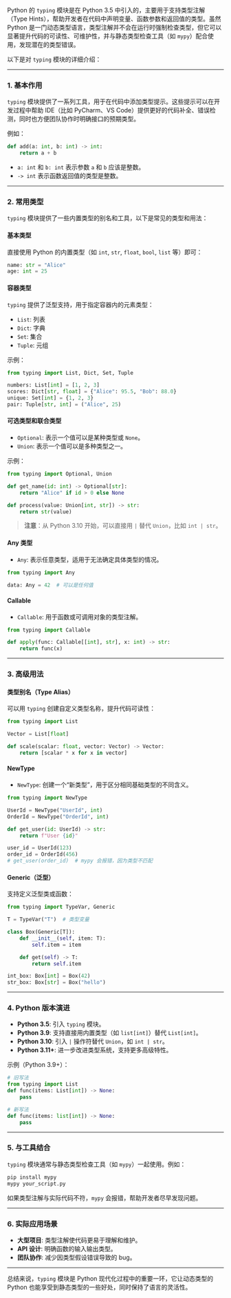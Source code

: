 Python 的 `typing` 模块是在 Python 3.5 中引入的，主要用于支持类型注解（Type Hints），帮助开发者在代码中声明变量、函数参数和返回值的类型。虽然 Python 是一门动态类型语言，类型注解并不会在运行时强制检查类型，但它可以显著提升代码的可读性、可维护性，并与静态类型检查工具（如 `mypy`）配合使用，发现潜在的类型错误。

以下是对 `typing` 模块的详细介绍：

---

### 1. **基本作用**
`typing` 模块提供了一系列工具，用于在代码中添加类型提示。这些提示可以在开发过程中帮助 IDE（比如 PyCharm、VS Code）提供更好的代码补全、错误检测，同时也方便团队协作时明确接口的预期类型。

例如：

```python
def add(a: int, b: int) -> int:
    return a + b
```

+ `a: int` 和 `b: int` 表示参数 `a` 和 `b` 应该是整数。
+ `-> int` 表示函数返回值的类型是整数。

---

### 2. **常用类型**
`typing` 模块提供了一些内置类型的别名和工具，以下是常见的类型和用法：

#### 基本类型
直接使用 Python 的内置类型（如 `int`, `str`, `float`, `bool`, `list` 等）即可：

```python
name: str = "Alice"
age: int = 25
```

#### 容器类型
`typing` 提供了泛型支持，用于指定容器内的元素类型：

+ `List`: 列表
+ `Dict`: 字典
+ `Set`: 集合
+ `Tuple`: 元组

示例：

```python
from typing import List, Dict, Set, Tuple

numbers: List[int] = [1, 2, 3]
scores: Dict[str, float] = {"Alice": 95.5, "Bob": 88.0}
unique: Set[int] = {1, 2, 3}
pair: Tuple[str, int] = ("Alice", 25)
```

#### 可选类型和联合类型
+ `Optional`: 表示一个值可以是某种类型或 `None`。
+ `Union`: 表示一个值可以是多种类型之一。

示例：

```python
from typing import Optional, Union

def get_name(id: int) -> Optional[str]:
    return "Alice" if id > 0 else None

def process(value: Union[int, str]) -> str:
    return str(value)
```

> **注意**：从 Python 3.10 开始，可以直接用 `|` 替代 `Union`，比如 `int | str`。
>

#### Any 类型
+ `Any`: 表示任意类型，适用于无法确定具体类型的情况。

```python
from typing import Any

data: Any = 42  # 可以是任何值
```

#### Callable
+ `Callable`: 用于函数或可调用对象的类型注解。

```python
from typing import Callable

def apply(func: Callable[[int], str], x: int) -> str:
    return func(x)
```

---

### 3. **高级用法**
#### 类型别名（Type Alias）
可以用 `typing` 创建自定义类型名称，提升代码可读性：

```python
from typing import List

Vector = List[float]

def scale(scalar: float, vector: Vector) -> Vector:
    return [scalar * x for x in vector]
```

#### NewType
+ `NewType`: 创建一个“新类型”，用于区分相同基础类型的不同含义。

```python
from typing import NewType

UserId = NewType("UserId", int)
OrderId = NewType("OrderId", int)

def get_user(id: UserId) -> str:
    return f"User {id}"

user_id = UserId(123)
order_id = OrderId(456)
# get_user(order_id)  # mypy 会报错，因为类型不匹配
```

#### Generic（泛型）
支持定义泛型类或函数：

```python
from typing import TypeVar, Generic

T = TypeVar("T")  # 类型变量

class Box(Generic[T]):
    def __init__(self, item: T):
        self.item = item

    def get(self) -> T:
        return self.item

int_box: Box[int] = Box(42)
str_box: Box[str] = Box("hello")
```

---

### 4. **Python 版本演进**
+ **Python 3.5**: 引入 `typing` 模块。
+ **Python 3.9**: 支持直接用内置类型（如 `list[int]`）替代 `List[int]`。
+ **Python 3.10**: 引入 `|` 操作符替代 `Union`，如 `int | str`。
+ **Python 3.11+**: 进一步改进类型系统，支持更多高级特性。

示例（Python 3.9+）：

```python
# 旧写法
from typing import List
def func(items: List[int]) -> None:
    pass

# 新写法
def func(items: list[int]) -> None:
    pass
```

---

### 5. **与工具结合**
`typing` 模块通常与静态类型检查工具（如 `mypy`）一起使用。例如：

```bash
pip install mypy
mypy your_script.py
```

如果类型注解与实际代码不符，`mypy` 会报错，帮助开发者尽早发现问题。

---

### 6. **实际应用场景**
+ **大型项目**: 类型注解使代码更易于理解和维护。
+ **API 设计**: 明确函数的输入输出类型。
+ **团队协作**: 减少因类型假设错误导致的 bug。

---

总结来说，`typing` 模块是 Python 现代化过程中的重要一环，它让动态类型的 Python 也能享受到静态类型的一些好处，同时保持了语言的灵活性。

